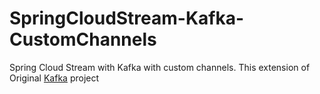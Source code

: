 # SpringCloudStream-Kafka-CustomChannels
Spring Cloud Stream with Kafka with custom channels. This extension of Original [Kafka](https://github.com/pavankjadda/SpringCloudStream-Kafka) project
